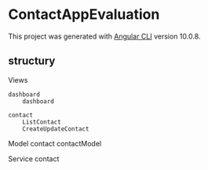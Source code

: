 # ContactAppEvaluation

This project was generated with [Angular CLI](https://github.com/angular/angular-cli) version 10.0.8.

## structury

Views

    dashboard
        dashboard

    contact
        ListContact
        CreateUpdateContact
    


Model
    contact
        contactModel


Service
    contact